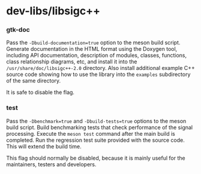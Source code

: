 # dev-libs/libsigc++

### gtk-doc
Pass the `-Dbuild-documentation=true` option to the meson build script. Generate documentation in the HTML format using the Doxygen tool, including API documentation, description of modules, classes, functions, class relationship diagrams, etc, and install it into the `/usr/share/doc/libsigc++-2.0` directory. Also install additional example C++ source code showing how to use the library into the `examples` subdirectory of the same directory.

It is safe to disable the flag.

### test
Pass the `-Dbenchmark=true` and `-Dbuild-tests=true` options to the meson build script. Build benchmarking tests that check performance of the signal processing. Execute the `meson test` command after the main build is completed. Run the regression test suite provided with the source code. This will extend the build time.

This flag should normally be disabled, because it is mainly useful for the maintainers, testers and developers.
